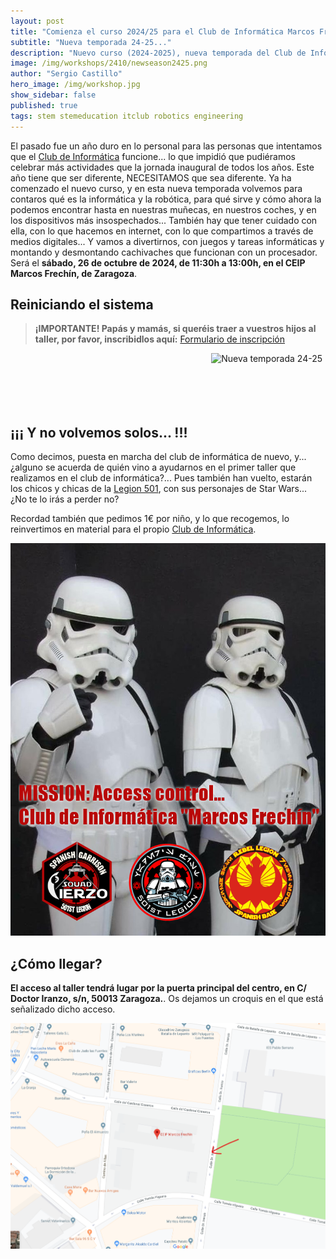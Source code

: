 ```yaml
---
layout: post
title: "Comienza el curso 2024/25 para el Club de Informática Marcos Frechín"
subtitle: "Nueva temporada 24-25..."
description: "Nuevo curso (2024-2025), nueva temporada del Club de Informática."
image: /img/workshops/2410/newseason2425.png
author: "Sergio Castillo"
hero_image: /img/workshop.jpg
show_sidebar: false
published: true
tags: stem stemeducation itclub robotics engineering
---
```


El pasado fue un año duro en lo personal para las personas que intentamos que el [Club de Informática](/) funcione... lo que impidió que pudiéramos celebrar más actividades que la jornada inaugural de todos los años. Este año tiene que ser diferente, NECESITAMOS que sea diferente. Ya ha comenzado el nuevo curso, y en esta nueva temporada volvemos para contaros qué es la informática y la robótica, para qué sirve y cómo ahora la podemos encontrar hasta en nuestras muñecas, en nuestros coches, y en los dispositivos más insospechados... También hay que tener cuidado con ella, con lo que hacemos en internet, con lo que compartimos a través de medios digitales... Y vamos a divertirnos, con juegos y tareas informáticas y montando y desmontando cachivaches que funcionan con un procesador. Será el **sábado, 26 de octubre de 2024, de 11:30h a 13:00h, en el CEIP Marcos Frechín, de Zaragoza**.

## Reiniciando el sistema

> **¡IMPORTANTE! Papás y mamás, si queréis traer a vuestros hijos al taller, por favor, inscribidlos aquí:** <a href="https://forms.gle/biRUGpsw2KhzdpQZ6" target="_blank">Formulario de inscripción</a>

<img class="photo" src="/img/workshops/2410/newseason2425.png" alt="Nueva temporada 24-25" style="float: right; margin-left: 5px; margin-right: 5px" />

<br/><br/><br/><br/><br/>

## ¡¡¡ Y no volvemos solos... !!!

Como decimos, puesta en marcha del club de informática de nuevo, y...¿alguno se acuerda de quién vino a ayudarnos en el primer taller que realizamos en el club de informática?... Pues también han vuelto, estarán los chicos y chicas de la [Legion 501](https://www.legion501.com/), con sus personajes de Star Wars... ¿No te lo irás a perder no?

Recordad también que pedimos 1€ por niño, y lo que recogemos, lo reinvertimos en material para el propio [Club de Informática](/).

![Legion 501](/img/accessControl.jpg)

## ¿Cómo llegar?

**El acceso al taller tendrá lugar por la puerta principal del centro, en C/ Doctor Iranzo, s/n, 50013 Zaragoza.**. Os dejamos un croquis en el que está señalizado dicho acceso.

![Mapa acceso Marcos Frechín](/img/mapa_acceso.png)

